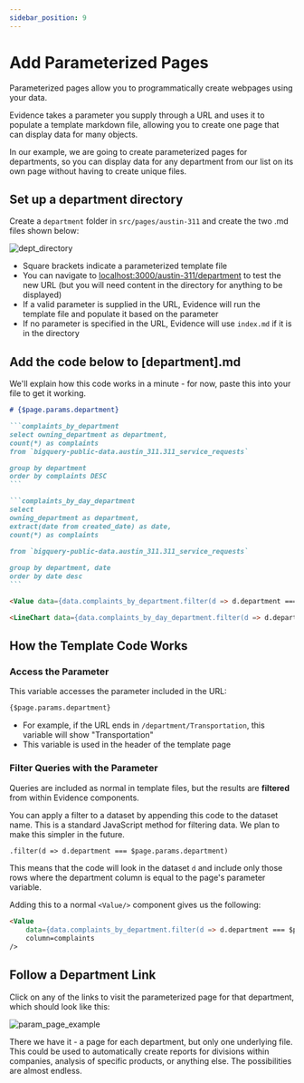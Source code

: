 ```yaml
---
sidebar_position: 9
---
```


# Add Parameterized Pages
Parameterized pages allow you to programmatically create webpages using your data. 

Evidence takes a parameter you supply through a URL and uses it to populate a template markdown file, allowing you to create one page that can display data for many objects.

In our example, we are going to create parameterized pages for departments, so you can display data for any department from our list on its own page without having to create unique files.

## Set up a department directory 
Create a `department` folder in `src/pages/austin-311` and create the two .md files shown below:

![dept_directory](/img/dept_directory.png)

* Square brackets indicate a parameterized template file
* You can navigate to [localhost:3000/austin-311/department](http://localhost:3000/austin-311/department) to test the new URL (but you will need content in the directory for anything to be displayed)
* If a valid parameter is supplied in the URL, Evidence will run the template file and populate it based on the parameter
* If no parameter is specified in the URL, Evidence will use `index.md` if it is in the directory

## Add the code below to [department].md
We'll explain how this code works in a minute - for now, paste this into your file to get it working.

````markdown title="src/pages/austin-311/department/[department].md"
# {$page.params.department}

```complaints_by_department
select owning_department as department,
count(*) as complaints
from `bigquery-public-data.austin_311.311_service_requests` 

group by department
order by complaints DESC
```

```complaints_by_day_department
select
owning_department as department,
extract(date from created_date) as date, 
count(*) as complaints 

from `bigquery-public-data.austin_311.311_service_requests` 
 
group by department, date 
order by date desc
```

<Value data={data.complaints_by_department.filter(d => d.department === $page.params.department)} column=complaints/> complaints.

<LineChart data={data.complaints_by_day_department.filter(d => d.department === $page.params.department)} x=date y=complaints/>
````

## How the Template Code Works
### Access the Parameter
This variable accesses the parameter included in the URL:

```markdown
{$page.params.department}
```

* For example, if the URL ends in `/department/Transportation`, this variable will show "Transportation"
* This variable is used in the header of the template page

### Filter Queries with the Parameter
Queries are included as normal in template files, but the results are **filtered** from within Evidence components.

You can apply a filter to a dataset by appending this code to the dataset name. This is a standard JavaScript method for filtering data. We plan to make this simpler in the future.

```html title="Filter method"
.filter(d => d.department === $page.params.department)
```
This means that the code will look in the dataset `d` and include only those rows where the department column is equal to the page's parameter variable.

Adding this to a normal `<Value/>` component gives us the following:

```html
<Value 
    data={data.complaints_by_department.filter(d => d.department === $page.params.department)} 
    column=complaints
/>
```

## Follow a Department Link
Click on any of the links to visit the parameterized page for that department, which should look like this:

<div style={{textAlign: 'center'}}>

![param_page_example](/img/department-param-page.png)

</div>

There we have it - a page for each department, but only one underlying file. This could be used to automatically create reports for divisions within companies, analysis of specific products, or anything else. The possibilities are almost endless.

